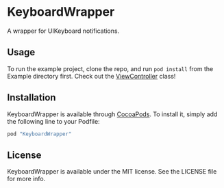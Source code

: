 # KeyboardWrapper
A wrapper for UIKeyboard notifications.

## Usage

To run the example project, clone the repo, and run `pod install` from the Example directory first. Check out the [ViewController](/Example/KeyboardWrapper/ViewController.swift) class!

## Installation

KeyboardWrapper is available through [CocoaPods](http://cocoapods.org). To install
it, simply add the following line to your Podfile:

```ruby
pod "KeyboardWrapper"
```

## License

KeyboardWrapper is available under the MIT license. See the LICENSE file for more info.
